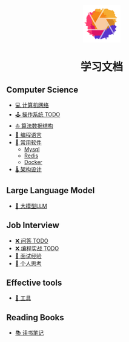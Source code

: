 <p align="center">
  <img src="/logo.svg" alt="Navyum's blog logo" width="100" height="auto" />
</p>

<h1 align="center">学习文档</h1>


## Computer Science
- [💻 计算机网络](计算机网络/README)
- [🕹️ 操作系统 TODO](/README)
- [⛵️ 算法数据结构](算法数据结构/0.学习路径.md)
- [📑 编程语言](编程语言/golang/golang学习笔记.md)
- [📁 常用软件](常用软件/0.学习路径.md)
  - [Mysql](常用软件/数据库/mysql/01.Mysql逻辑架构.md)
  - [Redis](常用软件/数据库/redis/01.数据类型、底层数据结构.md)
  - [Docker](常用软件/容器化/docker.md)
- [🌡️ 架构设计](架构设计/02.分布式与架构/01.分布式设计总纲.md)

## Large Language Model
- [🤖 大模型LLM](大模型LLM/00.概念/01.Transformer.md)

## Job Interview
- [❌ 问答 TODO](/README)
- [❌ 编程实战 TODO](/README)
- [👩 面试经验](面试经验/Ready4Interview.md)
- [🤔 个人思考](个人思考/职业规划.md)

## Effective tools
- [🔧 工具](工具武器库/electron.md)

## Reading Books
- [📚 读书笔记](https://www.notion.so/navyum/1c42fcd1fefa4e948d8514761b2ab8c7?v=0ca5dc6ee29e4c2787dbd0f1055b4ed0)